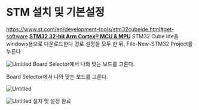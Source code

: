 # STM 설치 및 기본설정

https://www.st.com/en/development-tools/stm32cubeide.html#get-software
**[STM32 32-bit Arm Cortex® MCU & MPU](https://www.st.com/ko/stm32/stm32/stm32intro.html)**
STM32 Cube Ide을 windows용으로 다운로드한다
경로 설정을 모두 한 뒤, File-New-STM32 Project를 누른다

![Untitled](https://prod-files-secure.s3.us-west-2.amazonaws.com/40d09a6e-2179-4000-9513-0a72fa3706de/0267e216-8fad-4657-a86d-3ab42db66643/Untitled.png)
Board Selector에서 나와 맞는 보드를 고른다.

Board Selector에서 나와 맞는 보드를 고른다.

![Untitled](https://prod-files-secure.s3.us-west-2.amazonaws.com/40d09a6e-2179-4000-9513-0a72fa3706de/a7dc4007-ebb8-44c5-89e7-5a5cb3b66c49/Untitled.png)

![Untitled](https://prod-files-secure.s3.us-west-2.amazonaws.com/40d09a6e-2179-4000-9513-0a72fa3706de/196f51ee-c7a4-4d54-b1a3-261bdcca9976/Untitled.png)
설치 및 설정 완료


